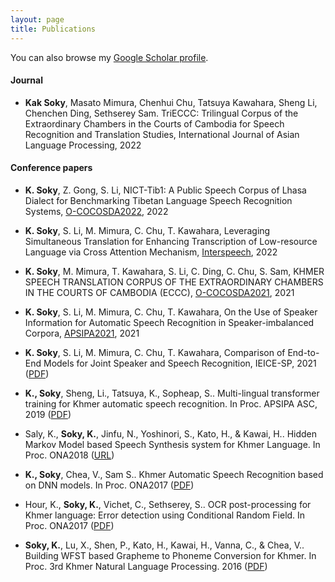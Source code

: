 ```yaml
---
layout: page
title: Publications
---
```


You can also browse my <a href="https://scholar.google.com/citations?user=221cQOgAAAAJ&hl=en" target="_blank">Google Scholar profile</a>.
<br />

#### Journal
- **Kak Soky**, Masato Mimura, Chenhui Chu, Tatsuya Kawahara, Sheng Li, Chenchen Ding, Sethserey Sam.
TriECCC: Trilingual Corpus of the Extraordinary Chambers in the Courts of Cambodia for Speech Recognition and Translation Studies, International Journal of Asian Language Processing, 2022

#### Conference papers
- **K. Soky**, Z. Gong, S. Li, NICT-Tib1: A Public Speech Corpus of Lhasa Dialect for Benchmarking Tibetan Language Speech Recognition Systems, <a href="https://vlsp.org.vn/cocosda2022/" target="_blank">O-COCOSDA2022</a>, 2022
- **K. Soky**, S. Li, M. Mimura, C. Chu, T. Kawahara, Leveraging Simultaneous Translation for Enhancing Transcription of Low-resource Language via Cross Attention Mechanism, <a href="https://interspeech2022.org/" target="_blank">Interspeech</a>, 2022

- **K. Soky**, M. Mimura, T. Kawahara, S. Li, C. Ding, C. Chu, S. Sam, KHMER SPEECH TRANSLATION CORPUS OF THE EXTRAORDINARY CHAMBERS IN THE COURTS OF CAMBODIA (ECCC), <a href="https://www.colips.org/conferences/cocosda2021/wp/" target="_blank">O-COCOSDA2021</a>, 2021

- **K. Soky**, S. Li, M. Mimura, C. Chu, T. Kawahara, On the Use of Speaker Information for Automatic Speech Recognition in Speaker-imbalanced Corpora, <a href="https://www.apsipa2021.org/" target="_blank">APSIPA2021</a>, 2021

- **K. Soky**, S. Li, M. Mimura, C. Chu, T. Kawahara, Comparison of End-to-End Models for Joint Speaker and Speech Recognition, IEICE-SP, 2021 ([PDF](/static/pdf/IPSJ-SLP211360241.pdf))

- **K., Soky**, Sheng, Li., Tatsuya, K., Sopheap, S.. Multi-lingual transformer training for Khmer automatic speech recognition. In Proc. APSIPA ASC, 2019 ([PDF](http://sap.ist.i.kyoto-u.ac.jp/EN/bib/intl/SOK-APSIPA19.pdf))


- Saly, K., **Soky, K.**, Jinfu, N., Yoshinori, S., Kato, H., & Kawai, H.. Hidden Markov Model based Speech Synthesis system for Khmer Language.  In Proc. ONA2018 ([URL](https://doi.org/10.1109/CIFEr.2019.8759128))

- **K., Soky**, Chea, V., Sam S.. Khmer Automatic Speech Recognition based on DNN models.  In Proc. ONA2017 ([PDF](https://ona2019.niptict.edu.kh/ona2017/wp-content/uploads/2018/03/Khmer_ASR_DNN_models_final.pdf))

- Hour, K., **Soky, K.**, Vichet, C., Sethserey, S.. OCR post-processing for Khmer language: Error detection using Conditional Random Field.  In Proc. ONA2017 ([PDF](https://ona2019.niptict.edu.kh/ona2017/wp-content/uploads/paper/papers/paper/ona2017_OCR_post_processing_for_.pdf))

- **Soky, K.**, Lu, X., Shen, P., Kato, H., Kawai, H., Vanna, C., & Chea, V.. Building WFST based Grapheme to Phoneme Conversion for Khmer. In Proc. 3rd Khmer Natural Language Processing. 2016 ([PDF](/static/pdf/wfst_g2p.pdf))
<br /> 



